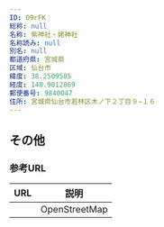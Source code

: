 ```yaml
---
ID: O9rFK
総称: null
名称: 紫神社・姥神社
名称読み: null
別名: null
都道府県: 宮城県
区域: 仙台市
緯度: 38.2509585
経度: 140.9012869
郵便番号: 9840047
住所: 宮城県仙台市若林区木ノ下２丁目９−１６
---
```


## その他

### 参考URL

| URL | 説明          |
| --- | ------------- |
|     | OpenStreetMap |
